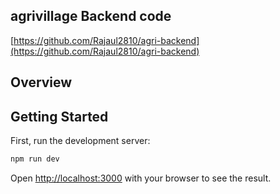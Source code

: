 ## agrivillage Backend code
[https://github.com/Rajaul2810/agri-backend](https://github.com/Rajaul2810/agri-backend)

## Overview 

## Getting Started

First, run the development server:

```bash
npm run dev
```

Open [http://localhost:3000](http://localhost:3000) with your browser to see the result.

